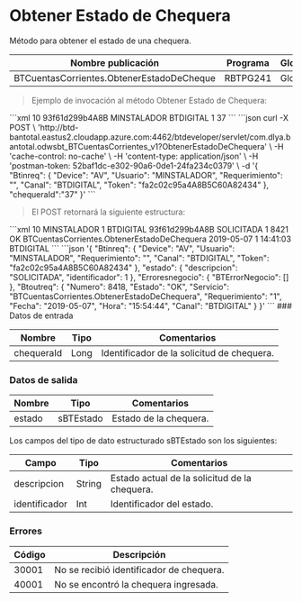 # Obtener Estado de Chequera 

Método para obtener el estado de una chequera. 

Nombre publicación | Programa | Global/País 
--------- | ----------- | ----------- 
BTCuentasCorrientes.ObtenerEstadoDeCheque | RBTPG241 | Global 

> Ejemplo de invocación al método Obtener Estado de Chequera: 

<code-group> 
<code-block title="XML" active> 
```xml 
<soapenv:Envelope xmlns:soapenv="http://schemas.xmlsoap.org/soap/envelope/" xmlns:bts="http://uy.com.dlya.bantotal/BTSOA/"> 
   <soapenv:Header/> 
   <soapenv:Body> 
      <bts:BTCuentasCorrientes.ObtenerEstadoDeChequera> 
         <bts:Btinreq> 
            <bts:Device>10</bts:Device> 
            <bts:Token>93f61d299b4A8B</bts:Token> 
            <bts:Usuario>MINSTALADOR</bts:Usuario> 
            <bts:Canal>BTDIGITAL</bts:Canal> 
            <bts:Requerimiento>1</bts:Requerimiento> 
         </bts:Btinreq> 
         <bts:chequeraId>37</bts:chequeraId> 
      </bts:BTCuentasCorrientes.ObtenerEstadoDeChequera> 
   </soapenv:Body> 
</soapenv:Envelope> 
``` 
</code-block> 

<code-block title="JSON"> 
```json 
curl -X POST \ 
  'http://btd-bantotal.eastus2.cloudapp.azure.com:4462/btdeveloper/servlet/com.dlya.bantotal.odwsbt_BTCuentasCorrientes_v1?ObtenerEstadoDeChequera' \ 
  -H 'cache-control: no-cache' \ 
  -H 'content-type: application/json' \ 
  -H 'postman-token: 52baf1dc-e302-90a6-0de1-24fa234c0379' \ 
  -d '{ 
	"Btinreq": { 
		"Device": "AV", 
		"Usuario": "MINSTALADOR", 
		"Requerimiento": "", 
		"Canal": "BTDIGITAL", 
		"Token": "fa2c02c95a4A8B5C60A82434" 
	}, 
	"chequeraId":"37" 
}' 
``` 
</code-block> 
</code-group> 

> El POST retornará la siguiente estructura: 

<code-group> 
<code-block title="XML" active> 
```xml 
<SOAP-ENV:Envelope xmlns:SOAP-ENV="http://schemas.xmlsoap.org/soap/envelope/" xmlns:xsd="http://www.w3.org/2001/XMLSchema" xmlns:SOAP-ENC="http://schemas.xmlsoap.org/soap/encoding/" xmlns:xsi="http://www.w3.org/2001/XMLSchema-instance"> 
   <SOAP-ENV:Body> 
      <BTCuentasCorrientes.ObtenerEstadoDeChequeraResponse xmlns="http://uy.com.dlya.bantotal/BTSOA/"> 
         <Btinreq> 
            <Device>10</Device> 
            <Usuario>MINSTALADOR</Usuario> 
            <Requerimiento>1</Requerimiento> 
            <Canal>BTDIGITAL</Canal> 
            <Token>93f61d299b4A8B</Token> 
         </Btinreq> 
         <estado> 
            <descripcion>SOLICITADA</descripcion> 
            <identificador>1</identificador> 
         </estado> 
         <Erroresnegocio></Erroresnegocio> 
         <Btoutreq> 
            <Numero>8421</Numero> 
            <Estado>OK</Estado> 
            <Servicio>BTCuentasCorrientes.ObtenerEstadoDeChequera</Servicio> 
            <Fecha>2019-05-07</Fecha> 
            <Requerimiento>1</Requerimiento> 
            <Hora>14:41:03</Hora> 
            <Canal>BTDIGITAL</Canal> 
         </Btoutreq> 
      </BTCuentasCorrientes.ObtenerEstadoDeChequeraResponse> 
   </SOAP-ENV:Body> 
</SOAP-ENV:Envelope> 
``` 
</code-block> 

<code-block title="JSON"> 
```json 
'{ 
	"Btinreq": { 
		"Device": "AV", 
		"Usuario": "MINSTALADOR", 
		"Requerimiento": "", 
		"Canal": "BTDIGITAL", 
		"Token": "fa2c02c95a4A8B5C60A82434" 
	}, 
	"estado": { 
		"descripcion": "SOLICITADA", 
		"identificador": 1 
	}, 
    "Erroresnegocio": { 
        "BTErrorNegocio": [] 
    }, 
    "Btoutreq": { 
        "Numero": 8418, 
        "Estado": "OK", 
        "Servicio": "BTCuentasCorrientes.ObtenerEstadoDeChequera", 
        "Requerimiento": "1", 
        "Fecha": "2019-05-07", 
        "Hora": "15:54:44", 
        "Canal": "BTDIGITAL" 
    } 
}' 
``` 
</code-block> 
</code-group>  
### Datos de entrada 

Nombre | Tipo | Comentarios 
--------- | ----------- | ----------- 
chequeraId | Long | Identificador de la solicitud de chequera. 

### Datos de salida 

Nombre | Tipo | Comentarios 
--------- | ----------- | ----------- 
estado | sBTEstado | Estado de la chequera. 

Los campos del tipo de dato estructurado sBTEstado son los siguientes: 

Campo | Tipo | Comentarios 
--------- | ----------- | ----------- 
descripcion | String | Estado actual de la solicitud de la chequera. 
identificador | Int | Identificador del estado. 

### Errores 

Código | Descripción 
--------- | ----------- 
30001 | No se recibió identificador de chequera. 
40001 | No se encontró la chequera ingresada. 

 
